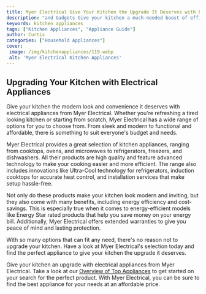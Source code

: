 ```yaml
---
title: Myer Electrical Give Your Kitchen the Upgrade It Deserves with Electrical Appliances
description: "and Gadgets Give your kitchen a much-needed boost of efficiency and convenience with the latest electrical appliances and gadgets from Myer From dishwashers to slow cookers choose from a wide range of reliable products to fit your kitchen needs"
keywords: kitchen appliances
tags: ["Kitchen Appliances", "Appliance Guide"]
author: Curtis
categories: ["Household Appliances"]
cover: 
 image: /img/kitchenappliances/119.webp
 alt: 'Myer Electrical Kitchen Appliances'
---
```

## Upgrading Your Kitchen with Electrical Appliances

Give your kitchen the modern look and convenience it deserves with electrical appliances from Myer Electrical. Whether you're refreshing a tired looking kitchen or starting from scratch, Myer Electrical has a wide range of options for you to choose from. From sleek and modern to functional and affordable, there is something to suit everyone's budget and needs. 

Myer Electrical provides a great selection of kitchen appliances, ranging from cooktops, ovens, and microwaves to refrigerators, freezers, and dishwashers. All their products are high quality and feature advanced technology to make your cooking easier and more efficient. The range also includes innovations like Ultra-Cool technology for refrigerators, induction cooktops for accurate heat control, and installation services that make setup hassle-free.

Not only do these products make your kitchen look modern and inviting, but they also come with many benefits, including energy efficiency and cost-savings. This is especially true when it comes to energy-efficient models like Energy Star rated products that help you save money on your energy bill. Additionally, Myer Electrical offers extended warranties to give you peace of mind and lasting protection. 

With so many options that can fit any need, there's no reason not to upgrade your kitchen. Have a look at Myer Electrical's selection today and find the perfect appliance to give your kitchen the upgrade it deserves.

Give your kitchen an upgrade with electrical appliances from Myer Electrical. Take a look at our [Overview of Top Appliances](./pages/appliance-overview) to get started on your search for the perfect product. With Myer Electrical, you can be sure to find the best appliance for your needs at an affordable price.
